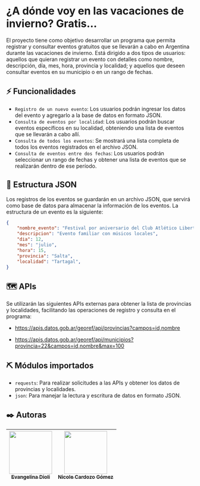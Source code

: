 # ¿A dónde voy en las vacaciones de invierno? Gratis...

El proyecto tiene como objetivo desarrollar un programa que permita registrar y consultar eventos gratuitos que se llevarán a cabo en Argentina durante las vacaciones de invierno. Está dirigido a dos tipos de usuarios: aquellos que quieran registrar un evento con detalles como nombre, descripción, día, mes, hora, provincia y localidad; y aquellos que deseen consultar eventos en su municipio o en un rango de fechas.

## ⚡ Funcionalidades

- `Registro de un nuevo evento`: Los usuarios podrán ingresar los datos del evento y agregarlo a la base de datos en formato JSON.
- `Consulta de eventos por localidad`: Los usuarios podrán buscar eventos específicos en su localidad, obteniendo una lista de eventos que se llevarán a cabo allí.
- `Consulta de todos los eventos`: Se mostrará una lista completa de todos los eventos registrados en el archivo JSON.
- `Consulta de eventos entre dos fechas`: Los usuarios podrán seleccionar un rango de fechas y obtener una lista de eventos que se realizarán dentro de ese período.

## 🏢 Estructura JSON
Los registros de los eventos se guardarán en un archivo JSON, que servirá como base de datos para almacenar la información de los eventos. La estructura de un evento es la siguiente:

```json
{
    "nombre_evento": "Festival por aniversario del Club Atlético Libertad",
    "descripcion": "Evento familiar con músicos locales",
    "dia": 12,
    "mes": "julio",
    "hora": 15,
    "provincia": "Salta",
    "localidad": "Tartagal",
}
```

## 🗺 APIs
Se utilizarán las siguientes APIs externas para obtener la lista de provincias y localidades, facilitando las operaciones de registro y consulta en el programa:

- https://apis.datos.gob.ar/georef/api/provincias?campos=id,nombre

- https://apis.datos.gob.ar/georef/api/municipios?provincia=22&campos=id,nombre&max=100

## ⛏️ Módulos importados
- `requests`: Para realizar solicitudes a las APIs y obtener los datos de provincias y localidades.
- `json`: Para manejar la lectura y escritura de datos en formato JSON.

## ✒️ Autoras

| [<img src="https://avatars.githubusercontent.com/u/133787035?v=4" width=115><br><sub>Evangelina Dioli</sub>](https://github.com/EvangelinaDioli) |  [<img src="https://avatars.githubusercontent.com/u/129181094?v=4" width=115><br><sub>Nicole Cardozo Gómez</sub>](https://github.com/paunicole) |
| :---: | :---: |
